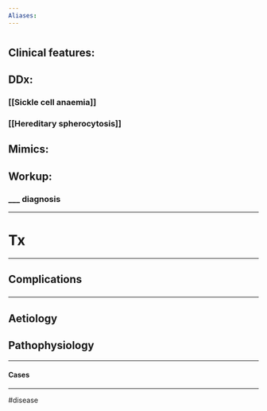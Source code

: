 ```yaml
---
Aliases:
---
```

# 
## Clinical features:
###
## DDx:
### [[Sickle cell anaemia]]
### [[Hereditary spherocytosis]]
## Mimics:
###
## Workup:
### ___ diagnosis
---
# Tx

---
## Complications
###

---
## Aetiology
## Pathophysiology

---
#### Cases


---
#disease 